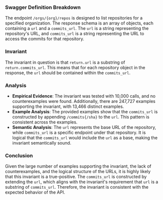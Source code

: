 ### Swagger Definition Breakdown
The endpoint `/orgs/{org}/repos` is designed to list repositories for a specified organization. The response schema is an array of objects, each containing a `url` and a `commits_url`. The `url` is a string representing the repository's URL, and `commits_url` is a string representing the URL to access the commits for that repository.

### Invariant
The invariant in question is that `return.url` is a substring of `return.commits_url`. This means that for each repository object in the response, the `url` should be contained within the `commits_url`.

### Analysis
- **Empirical Evidence**: The invariant was tested with 10,000 calls, and no counterexamples were found. Additionally, there are 247,727 examples supporting the invariant, with 13,466 distinct examples.
- **Example Analysis**: The provided examples show that the `commits_url` is constructed by appending `/commits{/sha}` to the `url`. This pattern is consistent across the examples.
- **Semantic Analysis**: The `url` represents the base URL of the repository, while `commits_url` is a specific endpoint under that repository. It is logical that the `commits_url` would include the `url` as a base, making the invariant semantically sound.

### Conclusion
Given the large number of examples supporting the invariant, the lack of counterexamples, and the logical structure of the URLs, it is highly likely that this invariant is a true-positive. The `commits_url` is constructed by extending the `url`, which aligns with the invariant's requirement that `url` is a substring of `commits_url`. Therefore, the invariant is consistent with the expected behavior of the API.
